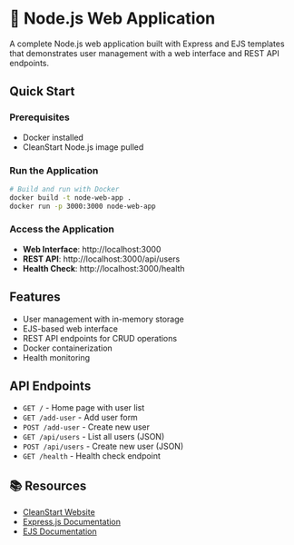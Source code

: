 # 🚀 Node.js Web Application

A complete Node.js web application built with Express and EJS templates that demonstrates user management with a web interface and REST API endpoints.

## Quick Start

### Prerequisites
- Docker installed
- CleanStart Node.js image pulled

### Run the Application
```bash
# Build and run with Docker
docker build -t node-web-app .
docker run -p 3000:3000 node-web-app
```

### Access the Application
- **Web Interface**: http://localhost:3000
- **REST API**: http://localhost:3000/api/users
- **Health Check**: http://localhost:3000/health

## Features
- User management with in-memory storage
- EJS-based web interface
- REST API endpoints for CRUD operations
- Docker containerization
- Health monitoring

## API Endpoints
- `GET /` - Home page with user list
- `GET /add-user` - Add user form
- `POST /add-user` - Create new user
- `GET /api/users` - List all users (JSON)
- `POST /api/users` - Create new user (JSON)
- `GET /health` - Health check endpoint

## 📚 Resources
- [CleanStart Website](https://cleanstart.com/)
- [Express.js Documentation](https://expressjs.com/)
- [EJS Documentation](https://ejs.co/)
